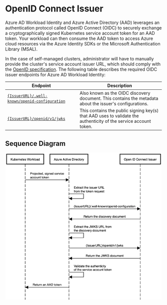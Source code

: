 # OpenID Connect Issuer

Azure AD Workload Identity and Azure Active Directory (AAD) leverages an authentication protocol called OpenID Connect (OIDC) to securely exchange a cryptographically signed Kubernetes service account token for an AAD token. Your workload can then consume the AAD token to access Azure cloud resources via the Azure Identity SDKs or the Microsoft Authentication Library (MSAL).

In the case of self-managed clusters, administrator will have to manually provide the cluster's service account issuer URL, which should comply with the [OpenID specification][4]. The following table describes the required OIDC issuer endpoints for Azure AD Workload Identity:

| Endpoint                                            | Description                                                                                                      |
| --------------------------------------------------- | ---------------------------------------------------------------------------------------------------------------- |
| [`{IssuerURL}/.well-known/openid-configuration`][1] | Also known as the OIDC discovery document. This contains the metadata about the issuer's configurations.         |
| [`{IssuerURL}/openid/v1/jwks`][2]                   | This contains the public signing key(s) that AAD uses to validate the authenticity of the service account token. |

## Sequence Diagram

![Sequence Diagram][3]

[1]: ./oidc-issuer/discovery-document.md

[2]: ./oidc-issuer/jwks.md

[3]: ../../images/oidc-issuer-sequence-diagram.png

[4]: https://openid.net/specs/openid-connect-discovery-1_0.html
